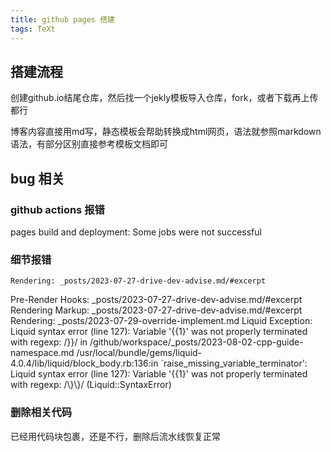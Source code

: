 ```yaml
---
title: github pages 搭建
tags: TeXt
---
```


## 搭建流程
创建github.io结尾仓库，然后找一个jekly模板导入仓库，fork，或者下载再上传都行

博客内容直接用md写，静态模板会帮助转换成html网页，语法就参照markdown 语法，有部分区别直接参考模板文档即可


## bug 相关

### github actions 报错
pages build and deployment: Some jobs were not successful


### 细节报错

    Rendering: _posts/2023-07-27-drive-dev-advise.md/#excerpt
  Pre-Render Hooks: _posts/2023-07-27-drive-dev-advise.md/#excerpt
  Rendering Markup: _posts/2023-07-27-drive-dev-advise.md/#excerpt
         Rendering: _posts/2023-07-29-override-implement.md
  Liquid Exception: Liquid syntax error (line 127): Variable '{{1}' was not properly terminated with regexp: /\}\}/ in /github/workspace/_posts/2023-08-02-cpp-guide-namespace.md
/usr/local/bundle/gems/liquid-4.0.4/lib/liquid/block_body.rb:136:in `raise_missing_variable_terminator': Liquid syntax error (line 127): Variable '{{1}' was not properly terminated with regexp: /\\}\\}/ (Liquid::SyntaxError)


### 删除相关代码

已经用代码块包裹，还是不行，删除后流水线恢复正常